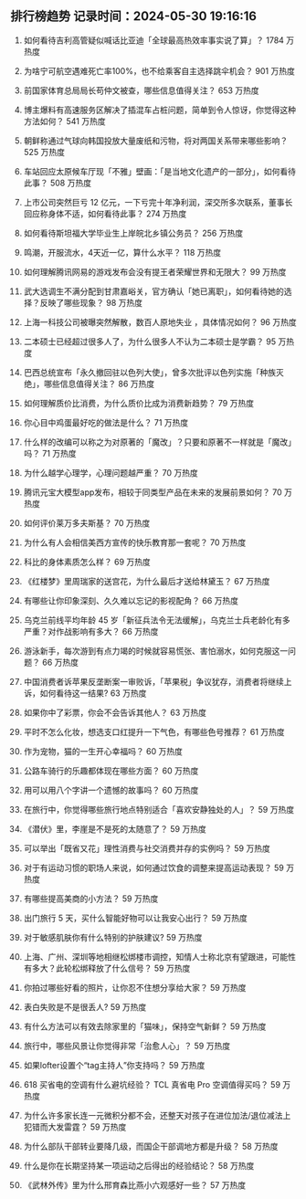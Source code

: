 
## 排行榜趋势 记录时间：2024-05-30 19:16:16
  
  1. 如何看待吉利高管疑似喊话比亚迪「全球最高热效率事实说了算」？ 1784 万热度
    
  2. 为啥宁可航空遇难死亡率100%，也不给乘客自主选择跳伞机会？ 901 万热度
    
  3. 前国家体育总局局长苟仲文被查，哪些信息值得关注？ 653 万热度
    
  4. 博主爆料有高速服务区解决了插混车占桩问题，简单到令人惊讶，你觉得这种方法如何？ 541 万热度
    
  5. 朝鲜称通过气球向韩国投放大量废纸和污物，将对两国关系带来哪些影响？ 525 万热度
    
  6. 车站回应太原候车厅现「不雅」壁画：「是当地文化遗产的一部分」，如何看待此事？ 508 万热度
    
  7. 上市公司突然巨亏 12 亿元，一下亏完十年净利润，深交所多次联系，董事长回应称身体不适，如何看待此事？ 274 万热度
    
  8. 如何看待斯坦福大学毕业生上岸皖北乡镇公务员？ 256 万热度
    
  9. 鸣潮，开服流水，4天近一亿，算什么水平？ 118 万热度
    
  10. 如何理解腾讯网易的游戏发布会没有提王者荣耀世界和无限大？ 99 万热度
    
  11. 武大选调生不满分配到甘肃嘉峪关，官方确认「她已离职」，如何看待她的选择？反映了哪些现象？ 98 万热度
    
  12. 上海一科技公司被曝突然解散，数百人原地失业 ，具体情况如何？ 96 万热度
    
  13. 二本硕士已经超过很多人了，为什么很多人不认为二本硕士是学霸？ 95 万热度
    
  14. 巴西总统宣布「永久撤回驻以色列大使」，曾多次批评以色列实施「种族灭绝」，哪些信息值得关注？ 86 万热度
    
  15. 如何理解质价比消费，为什么质价比成为消费新趋势？ 79 万热度
    
  16. 你心目中鸡蛋最好吃的做法是什么？ 71 万热度
    
  17. 什么样的改编可以称之为对原著的「魔改」？只要和原著不一样就是「魔改」吗？ 71 万热度
    
  18. 为什么越学心理学，心理问题越严重？ 70 万热度
    
  19. 腾讯元宝大模型app发布，相较于同类型产品在未来的发展前景如何？ 70 万热度
    
  20. 如何评价莱万多夫斯基？ 70 万热度
    
  21. 为什么有人会相信美西方宣传的快乐教育那一套呢？ 70 万热度
    
  22. 科比的身体素质怎么样？ 69 万热度
    
  23. 《红楼梦》里周瑞家的送宫花，为什么最后才送给林黛玉？ 67 万热度
    
  24. 有哪些让你印象深刻、久久难以忘记的影视配角？ 66 万热度
    
  25. 乌克兰前线平均年龄 45 岁「新征兵法令无法缓解」，乌克兰士兵老龄化有多严重？对作战影响有多大？ 66 万热度
    
  26. 游泳新手，每次游到有点力竭的时候就容易慌张、害怕溺水，如何克服这一问题？ 66 万热度
    
  27. 中国消费者诉苹果反垄断案一审败诉，「苹果税」争议犹存，消费者将继续上诉，如何看待这一结果? 63 万热度
    
  28. 如果你中了彩票，你会不会告诉其他人？ 63 万热度
    
  29. 平时不怎么化妆，想选支口红提升一下气色，有哪些色号推荐？ 61 万热度
    
  30. 作为宠物，猫的一生开心幸福吗？ 60 万热度
    
  31. 公路车骑行的乐趣都体现在哪些方面？ 60 万热度
    
  32. 用可以用八个字讲一个遗憾的故事吗？ 60 万热度
    
  33. 在旅行中，你觉得哪些旅行地点特别适合「喜欢安静独处的人」？ 59 万热度
    
  34. 《潜伏》里，李崖是不是死的太随意了？ 59 万热度
    
  35. 可以举出「既省又花」理性消费与社交消费并存的实例吗？ 59 万热度
    
  36. 对于有运动习惯的职场人来说，如何通过饮食的调整来提高运动表现？ 59 万热度
    
  37. 有哪些提高美商的小方法？ 59 万热度
    
  38. 出门旅行 5 天，买什么智能好物可以让我安心出行？ 59 万热度
    
  39. 对于敏感肌肤你有什么特别的护肤建议? 59 万热度
    
  40. 上海、广州、深圳等地相继松绑楼市调控，知情人士称北京有望跟进，可能性有多大？此轮松绑释放了什么信号？ 59 万热度
    
  41. 你拍过哪些好看的照片，让你忍不住想分享给大家？ 59 万热度
    
  42. 表白失败是不是很丢人? 59 万热度
    
  43. 有什么方法可以有效去除家里的「猫味」，保持空气新鲜？ 59 万热度
    
  44. 旅行中，哪些风景让你觉得非常「治愈人心」？ 59 万热度
    
  45. 如果lofter设置个“tag主持人”你支持吗？ 59 万热度
    
  46. 618 买省电的空调有什么避坑经验？ TCL 真省电 Pro 空调值得买吗？ 59 万热度
    
  47. 为什么许多家长连一元微积分都不会，还整天对孩子在进位加法/退位减法上犯错而大发雷霆？ 59 万热度
    
  48. 为什么部队干部转业要降几级，而国企干部调地方都是升级？ 58 万热度
    
  49. 什么是你在长期坚持某一项运动之后得出的经验结论？ 58 万热度
    
  50. 《武林外传》里为什么邢育森比燕小六观感好一些？ 57 万热度
    